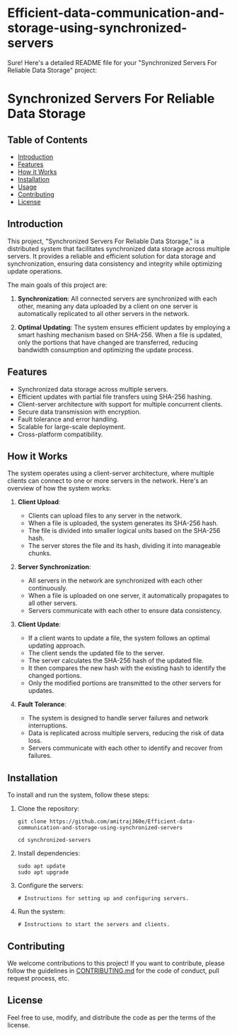# Efficient-data-communication-and-storage-using-synchronized-servers
Sure! Here's a detailed README file for your "Synchronized Servers For Reliable Data Storage" project:

# Synchronized Servers For Reliable Data Storage

## Table of Contents
- [Introduction](#introduction)
- [Features](#features)
- [How it Works](#how-it-works)
- [Installation](#installation)
- [Usage](#usage)
- [Contributing](#contributing)
- [License](#license)

## Introduction

This project, "Synchronized Servers For Reliable Data Storage," is a distributed system that facilitates synchronized data storage across multiple servers. It provides a reliable and efficient solution for data storage and synchronization, ensuring data consistency and integrity while optimizing update operations.

The main goals of this project are:
1. **Synchronization**: All connected servers are synchronized with each other, meaning any data uploaded by a client on one server is automatically replicated to all other servers in the network.

2. **Optimal Updating**: The system ensures efficient updates by employing a smart hashing mechanism based on SHA-256. When a file is updated, only the portions that have changed are transferred, reducing bandwidth consumption and optimizing the update process.

## Features

- Synchronized data storage across multiple servers.
- Efficient updates with partial file transfers using SHA-256 hashing.
- Client-server architecture with support for multiple concurrent clients.
- Secure data transmission with encryption.
- Fault tolerance and error handling.
- Scalable for large-scale deployment.
- Cross-platform compatibility.

## How it Works

The system operates using a client-server architecture, where multiple clients can connect to one or more servers in the network. Here's an overview of how the system works:

1. **Client Upload**:
   - Clients can upload files to any server in the network.
   - When a file is uploaded, the system generates its SHA-256 hash.
   - The file is divided into smaller logical units based on the SHA-256 hash.
   - The server stores the file and its hash, dividing it into manageable chunks.

2. **Server Synchronization**:
   - All servers in the network are synchronized with each other continuously.
   - When a file is uploaded on one server, it automatically propagates to all other servers.
   - Servers communicate with each other to ensure data consistency.

3. **Client Update**:
   - If a client wants to update a file, the system follows an optimal updating approach.
   - The client sends the updated file to the server.
   - The server calculates the SHA-256 hash of the updated file.
   - It then compares the new hash with the existing hash to identify the changed portions.
   - Only the modified portions are transmitted to the other servers for updates.

4. **Fault Tolerance**:
   - The system is designed to handle server failures and network interruptions.
   - Data is replicated across multiple servers, reducing the risk of data loss.
   - Servers communicate with each other to identify and recover from failures.

## Installation

To install and run the system, follow these steps:

1. Clone the repository:
   ```
   git clone https://github.com/amitraj360e/Efficient-data-communication-and-storage-using-synchronized-servers

   cd synchronized-servers
   ```

2. Install dependencies:
   ```
   sudo apt update
   sudo apt upgrade
   
   ```

3. Configure the servers:
   ```
   # Instructions for setting up and configuring servers.
   ```

4. Run the system:
   ```
   # Instructions to start the servers and clients.
   ```



## Contributing

We welcome contributions to this project! If you want to contribute, please follow the guidelines in [CONTRIBUTING.md](CONTRIBUTING.md) for the code of conduct, pull request process, etc.

## License

Feel free to use, modify, and distribute the code as per the terms of the license.
